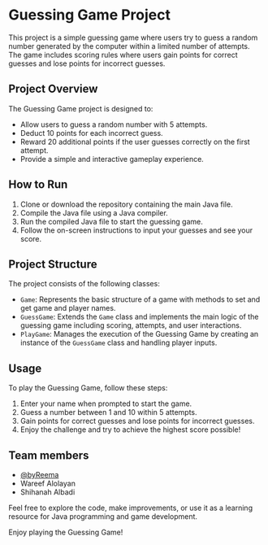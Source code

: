 # Guessing Game Project

This project is a simple guessing game where users try to guess a random number generated by the computer within a limited number of attempts. The game includes scoring rules where users gain points for correct guesses and lose points for incorrect guesses.

## Project Overview

The Guessing Game project is designed to:

- Allow users to guess a random number with 5 attempts.
- Deduct 10 points for each incorrect guess.
- Reward 20 additional points if the user guesses correctly on the first attempt.
- Provide a simple and interactive gameplay experience.

## How to Run

1. Clone or download the repository containing the main Java file.
2. Compile the Java file using a Java compiler.
3. Run the compiled Java file to start the guessing game.
4. Follow the on-screen instructions to input your guesses and see your score.

## Project Structure

The project consists of the following classes:

- `Game`: Represents the basic structure of a game with methods to set and get game and player names.
- `GuessGame`: Extends the `Game` class and implements the main logic of the guessing game including scoring, attempts, and user interactions.
- `PlayGame`: Manages the execution of the Guessing Game by creating an instance of the `GuessGame` class and handling player inputs.

## Usage

To play the Guessing Game, follow these steps:

1. Enter your name when prompted to start the game.
2. Guess a number between 1 and 10 within 5 attempts.
3. Gain points for correct guesses and lose points for incorrect guesses.
4. Enjoy the challenge and try to achieve the highest score possible!

## Team members 
- [@byReema ](https://github.com/byReema)
- Wareef Alolayan
- Shihanah Albadi

Feel free to explore the code, make improvements, or use it as a learning resource for Java programming and game development.

Enjoy playing the Guessing Game!
